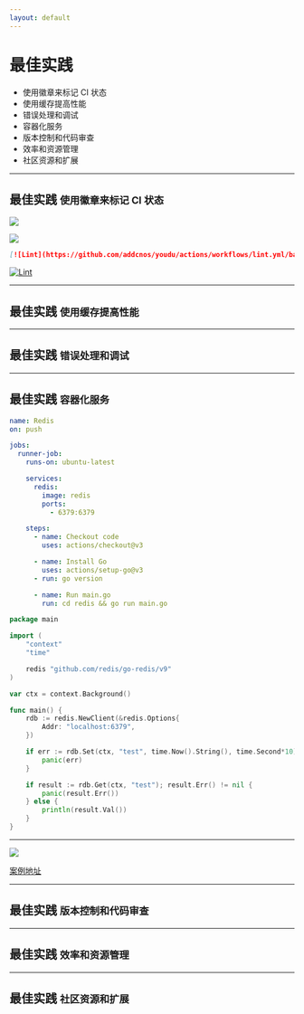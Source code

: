 ```yaml
---
layout: default
---
```


# 最佳实践

- 使用徽章来标记 CI 状态
- 使用缓存提高性能
- 错误处理和调试
- 容器化服务
- 版本控制和代码审查
- 效率和资源管理
- 社区资源和扩展

---

## 最佳实践 <small>使用徽章来标记 CI 状态</small>

<div grid="~ cols-2 gap-4">

<v-clicks>

![](/assets/images/practice-1.png)

![](/assets/images/practice-2.png)

</v-clicks>

</div>

<div class="code-wrap">

<v-clicks>

```markdown
[![Lint](https://github.com/addcnos/youdu/actions/workflows/lint.yml/badge.svg)](https://github.com/addcnos/youdu/actions/workflows/lint.yml)
```

[![Lint](https://github.com/addcnos/youdu/actions/workflows/lint.yml/badge.svg)](https://github.com/addcnos/youdu/actions/workflows/lint.yml)

</v-clicks>

</div>

---

## 最佳实践 <small>使用缓存提高性能</small>

---

## 最佳实践 <small>错误处理和调试</small>

---

## 最佳实践 <small>容器化服务</small>


<div class="flex gap-4">

<div v-click class="overflow-auto h-100 w-100">

```yaml
name: Redis
on: push

jobs:
  runner-job:
    runs-on: ubuntu-latest

    services:
      redis:
        image: redis
        ports:
          - 6379:6379

    steps:
      - name: Checkout code
        uses: actions/checkout@v3

      - name: Install Go
        uses: actions/setup-go@v3
      - run: go version

      - name: Run main.go
        run: cd redis && go run main.go
```
</div>

<div v-click class="overflow-auto h-100 w-100">

```go
package main

import (
	"context"
	"time"

	redis "github.com/redis/go-redis/v9"
)

var ctx = context.Background()

func main() {
	rdb := redis.NewClient(&redis.Options{
		Addr: "localhost:6379",
	})

	if err := rdb.Set(ctx, "test", time.Now().String(), time.Second*10).Err(); err != nil {
		panic(err)
	}

	if result := rdb.Get(ctx, "test"); result.Err() != nil {
		panic(result.Err())
	} else {
		println(result.Val())
	}
}
```

</div>

</div>

---

<img v-click src="assets/images/practice-3.png" class="h-90"/>

<v-click>

[案例地址](https://github.com/github-actions-templates/example/blob/main/.github/workflows/redis.yml)

</v-click>

---

## 最佳实践 <small>版本控制和代码审查</small>

---

## 最佳实践 <small>效率和资源管理</small>

---

## 最佳实践 <small>社区资源和扩展</small>

